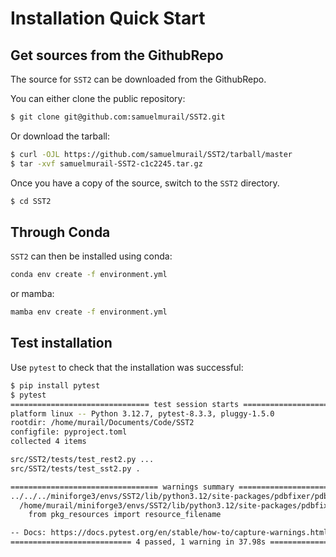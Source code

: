 # Installation Quick Start

## Get sources from the GithubRepo

The source for `SST2` can be downloaded from the GithubRepo.

You can either clone the public repository:

```bash
$ git clone git@github.com:samuelmurail/SST2.git
```

Or download the tarball:

```bash
$ curl -OJL https://github.com/samuelmurail/SST2/tarball/master
$ tar -xvf samuelmurail-SST2-c1c2245.tar.gz
```

Once you have a copy of the source, switch to the `SST2` directory.

```bash
$ cd SST2
```

## Through Conda

`SST2` can then be installed using conda:

```bash
conda env create -f environment.yml
```

or mamba:

```bash
mamba env create -f environment.yml
```

## Test installation

Use `pytest` to check that the installation was successful:

```bash
$ pip install pytest
$ pytest
=============================== test session starts ================================
platform linux -- Python 3.12.7, pytest-8.3.3, pluggy-1.5.0
rootdir: /home/murail/Documents/Code/SST2
configfile: pyproject.toml
collected 4 items                                                                  

src/SST2/tests/test_rest2.py ...                                             [ 75%]
src/SST2/tests/test_sst2.py .                                                [100%]

================================= warnings summary =================================
../../../miniforge3/envs/SST2/lib/python3.12/site-packages/pdbfixer/pdbfixer.py:58
  /home/murail/miniforge3/envs/SST2/lib/python3.12/site-packages/pdbfixer/pdbfixer.py:58: DeprecationWarning: pkg_resources is deprecated as an API. See https://setuptools.pypa.io/en/latest/pkg_resources.html
    from pkg_resources import resource_filename

-- Docs: https://docs.pytest.org/en/stable/how-to/capture-warnings.html
=========================== 4 passed, 1 warning in 37.98s =========================
```
